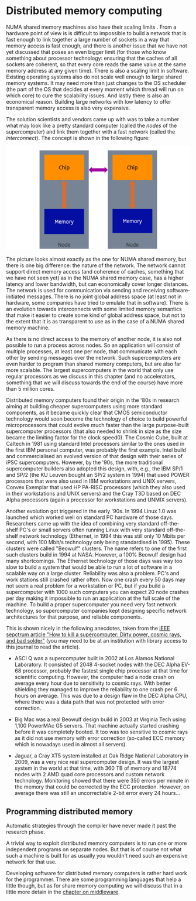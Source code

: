 # Distributed memory computing

NUMA shared memory machines also have their scaling limits .
From a hardware point of view is is difficult to impossible to build a network that is 
fast enough to link together a large number of sockets in a way that memory access
is fast enough, and there is another issue that we have not yet discussed that poses
an even bigger limit (for those who know something about processor technology: ensuring
that the caches of all sockets are coherent, so that every core reads the same value at
the same memory address at any given time).
There is also a scaling limit in software. Existing operating systems also do not scale
well enough to large shared memory systems. It may need more than just changes to 
the OS scheduler (the part of the OS that decides at every moment which thread will
run on which core) to cure the scalability issues.
And lastly there is also an economical reason. Building large networks with low latency
to offer transparent memory access is also very expensive.

The solution scientists and vendors came up with was to take a number what may look like
a pretty standard computer (called the *nodes* of the supercomputer) and link
them together with a fast network (called the *interconnect*). 
The concept is shown in the following figure:

![Distributed memory](../img/C02_S07_01_Distributed.png)

The picture looks almost exactly as the one for NUMA shared memory, but there is one
big difference: the nature of the network. The network cannot support direct memory
access (and coherence of caches, something that we have not seen yet) as in the
NUMA shared memory case, has a higher latency and lower bandwidth, but can
economically cover longer distances. The network is used for communication via
sending and receiving software-initiated messages. There is no joint global
address space (at least not in hardware, some companies have tried to emulate
that in software). There is an evolution towards interconnects with some limited
memory semantics that make it easier to create some kind of global address space,
but not to the extent that it is as transparent to use as in the case of a 
NUMA shared memory machine.

As there is no direct access to the memory of another node, it is also not possible
to run a process across nodes. So an application will consist of multiple processes,
at least one per node, that communicate with each other by sending messages over
the network. Such supercomputers are even harder to program than shared memory
computers, but are also far more scalable. The largest supercomputers in the world
that only use regular processors as we discuss in this chapter (and no accelerators,
something that we will discuss towards the end of the course) have more than 
5 million cores.

Distributed memory computers found their origin in the '80s in research aiming at
building cheaper supercomputers using more standard components, as it became quickly
clear that CMOS semiconductor technology would soon become the technology of choice to 
build powerful microprocessors that could evolve much faster than the large purpose-built
supercomputer processors (that also needed to shrink in size as the size became the
limiting factor for the clock speed0). The Cosmic Cube, built at Caltech in 1981
using standard Intel processors similar to the ones used in the first IBM personal
computer, was probably the first example. Intel build and commercialised an evolved
version of that design with their series of iPSC supercomputers. However, by 
the '90s, the more traditional supercomputer builders also adopted this design,
with, e.g., the IBM SP/1 and SP/2 (the KU Leuven bought an SP/2 system in 1994) that
used POWER processors that were also used in IBM workstations and UNIX servers, Convex
Exemplar that used HP PA-RISC processors (which they also used in their workstations and 
UNIX servers) and the Cray T3D based on DEC Alpha processors (again a processor for
workstations and UNMIX servers).

Another evolution got triggered in the early '90s. In 1994 Linux 1.0 was launched
which worked well on standard PC hardware of those days. Researchers came up with the
idea of combining very standard off-the-shelf PC's or small servers often running Linux with very
standard off-the-shelf network technology (Ethernet, in 1994 this was still only 10 Mbits per second,
with 100 Mbit/s technology only being standardised in 1995). These clusters were called
"Beowulf" clusters. The name refers to one of the first such clusters build in 1994 at NASA.
However, a 100% Beowulf design had many shortcomings. The Ethernet technology of those days
was way too slow to build a system that would be able to run a lot of software in a scalable
way on a large cluster. Reliability was also a problem. PC's and work stations still crashed
rather often. Now one crash every 50 days may not seem a real problem for a workstation or PC, 
but if you build a supercomputer with 1000 such computers you can expect 20 node crashes per day
making it impossible to run an application at the full scale of the machine. To build a proper
supercomputer you need very fast network technology, so supercomputer companies kept designing 
specific network architectures for that purpose, and reliable components.

This is shown nicely in the following anecdotes, taken from the 
[IEEE sepctrum article "How to kill a supercomputer: Dirty power, cosmic rays, and bad solder"](http://spectrum.ieee.org/computing/hardware/how-to-kill-a-supercomputer-dirty-power-cosmic-rays-and-bad-solder) (you may need to be at an institution with 
library access to this journal to read the article).

-   ASCI Q was a supercomputer built in 2002 at Los Alamos National Laboratory. 
    It consisted of 2048 4-socket nodes with the DEC Alpha EV-68 processor,
    probably the fastest single chip processor at that time for scientific computing.
    However, the computer had a node crash on average every hour due to sensitivity to
    cosmic rays. With better shielding they managed to improve the reliability to one crash
    per 6 hours on average. This was due to a design flaw in the DEC Alpha CPU, where there
    was a data path that was not protected with error correction.

-   Big Mac was a real Beowulf design build in 2003 at Virginia Tech using 1,100 PowerMAc G5 servers.
    That machine actually started crashing before it was completely booted. It too was too sensitive
    to cosmic rays as it did not use memory with error correction (so-called ECC memory which is
    nowadays used in almost all servers).

-   Jaguar, a Cray XT5 system installed at Oak Ridge National Laboratory in 2009, was a very nice
    real supercomputer design. It was the largest system in the world at that time,
    with 360 TB of memory and 18774 nodes with 2 AMD quad core processors and custom network
    technology. Monitoring showed that there were 350 errors per minute in the memory that could
    be corrected by the ECC protection. However, on average there was still an uncorrectable
    2-bit error every 24 hours...


## Programming distributed memory

Automatic strategies through the compiler have never made it past the research phase.

A trivial way to exploit distributed memory computers is to run one or more independent programs
on separate nodes. But that is of course not what such a machine is built for as usually you
wouldn't need such an expensive network for that use.

Developing software for distributed memory computers is rather hard work for the programmer.
There are some programming languages that help a little though, but as for share memory
computing we will discuss that in a little more detain in the
[chapter on middleware](../C06_Middleware/index.md).

